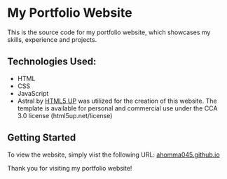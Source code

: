 # My Portfolio Website
This is the source code for my portfolio website, which showcases my skills, experience and projects. 

## Technologies Used: 
- HTML
- CSS
- JavaScript
- Astral by [HTML5 UP](https://html5up.net/) was utilized for the creation of this website. The template is available for personal and commercial use under the CCA 3.0 license (html5up.net/license)

## Getting Started 
To view the website, simply viist the following URL: [ahomma045.github.io](ahomma045.github.io)

Thank you for visiting my portfolio website!
